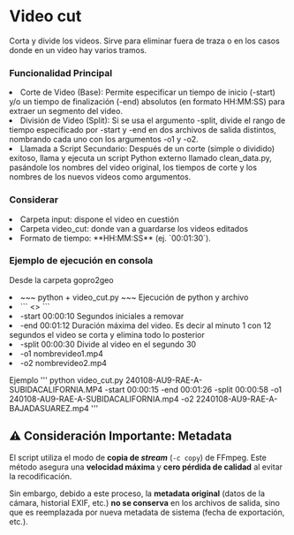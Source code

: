 # Video cut

Corta y divide los videos. Sirve para eliminar fuera de traza o en los casos donde en un video hay varios tramos. 


### Funcionalidad Principal
<li> Corte de Video (Base): Permite especificar un tiempo de inicio (-start) y/o un tiempo de finalización (-end) absolutos (en formato HH:MM:SS) para extraer un segmento del video.

<li> División de Video (Split): Si se usa el argumento -split, divide el rango de tiempo especificado por -start y -end en dos archivos de salida distintos, nombrando cada uno con los argumentos -o1 y -o2.

<li>Llamada a Script Secundario: Después de un corte (simple o dividido) exitoso, llama y ejecuta un script Python externo llamado clean_data.py, pasándole los nombres del video original, los tiempos de corte y los nombres de los nuevos videos como argumentos.

### Considerar
<li>Carpeta input: dispone el video en cuestión
<li>Carpeta video_cut: donde van a guardarse los videos editados
<li>Formato de tiempo: **HH:MM:SS** (ej. `00:01:30`).

### Ejemplo de ejecución en consola
Desde la carpeta gopro2geo
<li>~~~ 
  python + video_cut.py
 ~~~  Ejecución de python y archivo
<li> ``` <<nombredevideo.mp4>>
  ```
<li>-start 00:00:10  Segundos iniciales a removar
<li>-end 00:01:12 Duración máxima del video. Es decir al minuto 1 con 12 segundos el video se corta y elimina todo lo posterior
<li>-split 00:00:30 Divide al video en el segundo 30
<li>-o1 nombrevideo1.mp4 
<li>-o2 nombrevideo2.mp4

Ejemplo
''' python video_cut.py 240108-AU9-RAE-A-SUBIDACALIFORNIA.MP4 -start 00:00:15 -end 00:01:26 -split 00:00:58 -o1 240108-AU9-RAE-A-SUBIDACALIFORNIA.mp4 -o2 2240108-AU9-RAE-A-BAJADASUAREZ.mp4 ''' 



## ⚠️ Consideración Importante: Metadata

El script utiliza el modo de **copia de *stream*** (`-c copy`) de FFmpeg. Este método asegura una **velocidad máxima** y **cero pérdida de calidad** al evitar la recodificación.

Sin embargo, debido a este proceso, la **metadata original** (datos de la cámara, historial EXIF, etc.) **no se conserva** en los archivos de salida, sino que es reemplazada por nueva metadata de sistema (fecha de exportación, etc.).
